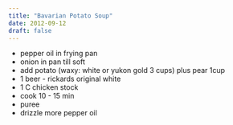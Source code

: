 ```yaml
---
title: "Bavarian Potato Soup"
date: 2012-09-12
draft: false
---
```


- pepper oil in frying pan
- onion in pan till soft
- add potato (waxy: white or yukon gold 3 cups) plus pear 1cup
- 1 beer - rickards original white
- 1 C chicken stock
- cook 10 - 15 min
- puree
- drizzle more pepper oil
